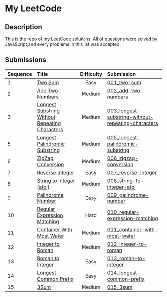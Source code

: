 # My LeetCode


## Description
This is the repo of my LeetCode solutions. All of questions were solved by JavaScript,and every problems in this list was accepted.


## Submissions

| Sequence      | Title         | Difficulty  | Submission  |
| ------------- |:------------- | :----------:| :---------- |
| 1 | [Two Sum][1] | Easy | [001_two-sum][2] |
| 2 | [Add Two Numbers][3] | Medium | [002_add-two-numbers][4] |
| 3 | [Longest Substring Without Repeating Characters][5] | Medium | [003_longest-substring-without-repeating-characters][6] |
| 5 | [Longest Palindromic Substring][9] | Medium | [005_longest-palindromic-substring][10] |
| 6 | [ZigZag Conversion][11] | Medium | [006_zigzag-conversion][12] |
| 7 | [Reverse Integer][13] | Easy | [007_reverse-integer][14] |
| 8 | [String to Integer (atoi)][15] | Medium | [008_string-to-integer-atoi][16] |
| 9 | [Palindrome Number][17] | Easy | [009_palindrome-number][18] |
| 10 | [Regular Expression Matching][19] | Hard | [010_regular-expression-matching][20] |
| 11 | [Container With Most Water][21] | Medium | [011_container-with-most-water][22] |
| 12 | [Integer to Roman][23] | Medium | [012_integer-to-roman][24] |
| 13 | [Roman to Integer][25] | Easy | [013_roman-to-integer][26] |
| 14 | [Longest Common Prefix][27] | Easy | [014_longest-common-prefix][28] |
| 15 | [3Sum][29] | Medium | [015_3sum][30] |


[1]: https://leetcode.com/problems/two-sum
[2]: https://github.com/rover5056/leetcode/tree/master/problems/001_two-sum/index.js
[3]: https://leetcode.com/problems/add-two-numbers
[4]: https://github.com/rover5056/leetcode/tree/master/problems/002_add-two-numbers/index.js
[5]: https://leetcode.com/problems/longest-substring-without-repeating-characters
[6]: https://github.com/rover5056/leetcode/tree/master/problems/003_longest-substring-without-repeating-characters/index.js
[9]: https://leetcode.com/problems/longest-palindromic-substring
[10]: https://github.com/rover5056/leetcode/tree/master/problems/005_longest-palindromic-substring/index.js
[11]: https://leetcode.com/problems/zigzag-conversion
[12]: https://github.com/rover5056/leetcode/tree/master/problems/006_zigzag-conversion/index.js
[13]: https://leetcode.com/problems/reverse-integer
[14]: https://github.com/rover5056/leetcode/tree/master/problems/007_reverse-integer/index.js
[15]: https://leetcode.com/problems/string-to-integer-atoi
[16]: https://github.com/rover5056/leetcode/tree/master/problems/008_string-to-integer-atoi/index.js
[17]: https://leetcode.com/problems/palindrome-number
[18]: https://github.com/rover5056/leetcode/tree/master/problems/009_palindrome-number/index.js
[19]: https://leetcode.com/problems/regular-expression-matching
[20]: https://github.com/rover5056/leetcode/tree/master/problems/010_regular-expression-matching/index.js
[21]: https://leetcode.com/problems/container-with-most-water
[22]: https://github.com/rover5056/leetcode/tree/master/problems/011_container-with-most-water/index.js
[23]: https://leetcode.com/problems/integer-to-roman
[24]: https://github.com/rover5056/leetcode/tree/master/problems/012_integer-to-roman/index.js
[25]: https://leetcode.com/problems/roman-to-integer
[26]: https://github.com/rover5056/leetcode/tree/master/problems/013_roman-to-integer/index.js
[27]: https://leetcode.com/problems/longest-common-prefix
[28]: https://github.com/rover5056/leetcode/tree/master/problems/014_longest-common-prefix/index.js
[29]: https://leetcode.com/problems/3sum
[30]: https://github.com/rover5056/leetcode/tree/master/problems/015_3sum/index.js
